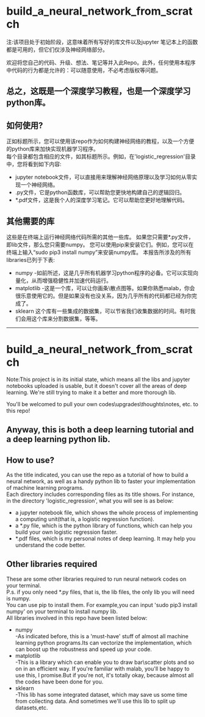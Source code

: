 build_a_neural_network_from_scratch
================
注:该项目处于初始阶段，这意味着所有写好的库文件以及jupyter 笔记本上的函数都是可用的，但它们仅涉及神经网络部分。    

欢迎将您自己的代码、升级、想法、笔记等并入此Repo。此外，任何使用本程序中代码的行为都是允许的：可以随意使用，不必考虑版权等问题。 

总之，这既是一个深度学习教程，也是一个深度学习python库。
-------

## 如何使用?
正如标题所示，您可以使用该repo作为如何构建神经网络的教程，以及一个方便的python库来加快实现机器学习程序。   
每个目录都包含相应的文件，如其标题所示。例如，在'logistic_regression'目录中，您将看到如下内容:
* jupyter notebook文件，可以直接用来理解神经网络原理以及学习如何从零实现一个神经网络。
* .py文件，它是python函数库，可以帮助您更快地构建自己的逻辑回归。
* *.pdf文件，这是我个人的深度学习笔记。它可以帮助您更好地理解代码。

## 其他需要的库
这些是在终端上运行神经网络代码所需的其他一些库。 
如果您只需要*.py文件，即lib文件，那么您只需要numpy。 
您可以使用pip来安装它们。例如，您可以在终端上输入“sudo pip3 install numpy”来安装numpy库。
本报告所涉及的所有libraries已列于下表:
* numpy
-如前所述，这是几乎所有机器学习python程序的必备。它可以实现向量化，从而增强稳健性并加速代码运行。
* matplotlib
-这是一个库，可以让你画条\散点图等。如果你熟悉malab，你会很乐意使用它的。但是如果没有也没关系，因为几乎所有的代码都已经为你完成了。
* sklearn
这个库有一些集成的数据集，可以节省我们收集数据的时间。有时我们会用这个库来分割数据集，等等。



-------


build_a_neural_network_from_scratch
================
Note:This project is in its initial state, which means all the libs and jupyter notebooks uploaded is usable, but it doesn't cover all the areas of deep learning. We're still trying to make it a better and more thorough lib.  

You'll be welcomed to pull your own codes\upgrades\thoughts\notes, etc. to this repo!

Anyway, this is both a deep learning tutorial and a deep learning python lib.  
-------

## How to use?
As the title indicated, you can use the repo as a tutorial of how to build a neural network, as well as a handy python lib to faster your implementation of machine learning programs.    
Each directory includes corresponding files as its title shows. For instance, in the directory 'logistic_regression', what you will see is as below:  
* a jupyter notebook file, which shows the whole process of implementing a computing unit(that is, a logistic regression function).
* a *.py file, which is the python library of functions, which can help you build your own logistic regression faster.
* *.pdf files, which is my personal notes of deep learning. It may help you understand the code better.
## Other libraries required
These are some other libraries required to run neural network codes on your terminal.  
P.s. if you only need *.py files, that is, the lib files, the only lib you will need is numpy.  
You can use pip to install them. For example,you can input 'sudo pip3 install numpy' on your terminal to install numpy lib.  
All libraries involved in this repo have been listed below:
* numpy  
-As indicated before, this is a 'must-have' stuff of almost all machine learning python programs.Its can vectorize the implementation, which can boost up the robustness and speed up your code.
* matplotlib  
-This is a library which can enable you to draw bar\scatter plots and so on in an efficient way. If you're familiar with malab, you'll be happy to use this, I promise.But if you're not, it's totally okay, because almost all the codes have been done for you.
* sklearn  
-This lib has some integrated dataset, which may save us some time from collecting data. And sometimes we'll use this lib to split up datasets,etc.
